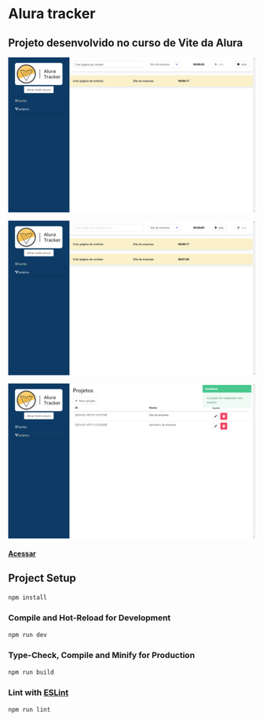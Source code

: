 # Alura tracker


## Projeto desenvolvido no curso de Vite da Alura

![Captura de tela](Captura%20de%20tela%202024-02-16%20121329.png)

![Captura de tela](Captura%20de%20tela%202024-02-16%20121340.png)

![Captura de tela](Captura%20de%20tela%202024-02-16%20121357.png)

#### [Acessar](https://alex5ander.github.io/alura-tracker/dist/)

## Project Setup

```sh
npm install
```

### Compile and Hot-Reload for Development

```sh
npm run dev
```

### Type-Check, Compile and Minify for Production

```sh
npm run build
```

### Lint with [ESLint](https://eslint.org/)

```sh
npm run lint
```
